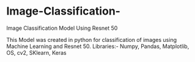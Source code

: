 # Image-Classification-
Image Classification Model Using Resnet 50 

This Model was created in python for classification of images using Machine Learning and Resnet 50. 
Libraries:- Numpy, Pandas, Matplotlib, OS, cv2, SKlearn, Keras
